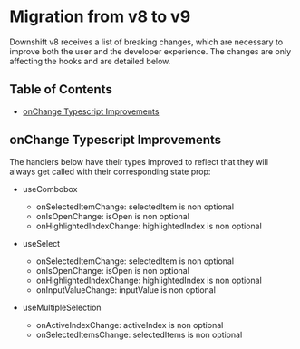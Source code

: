 # Migration from v8 to v9

Downshift v8 receives a list of breaking changes, which are necessary to improve
both the user and the developer experience. The changes are only affecting the
hooks and are detailed below.

## Table of Contents

<!-- START doctoc generated TOC please keep comment here to allow auto update -->
<!-- DON'T EDIT THIS SECTION, INSTEAD RE-RUN doctoc TO UPDATE -->

- [onChange Typescript Improvements](#onchange-typescript-improvements)

<!-- END doctoc generated TOC please keep comment here to allow auto update -->

## onChange Typescript Improvements

The handlers below have their types improved to reflect that they will always
get called with their corresponding state prop:

- useCombobox
  - onSelectedItemChange: selectedItem is non optional
  - onIsOpenChange: isOpen is non optional
  - onHighlightedIndexChange: highlightedIndex is non optional

- useSelect
  - onSelectedItemChange: selectedItem is non optional
  - onIsOpenChange: isOpen is non optional
  - onHighlightedIndexChange: highlightedIndex is non optional
  - onInputValueChange: inputValue is non optional

- useMultipleSelection
  - onActiveIndexChange: activeIndex is non optional
  - onSelectedItemsChange: selectedItems is non optional